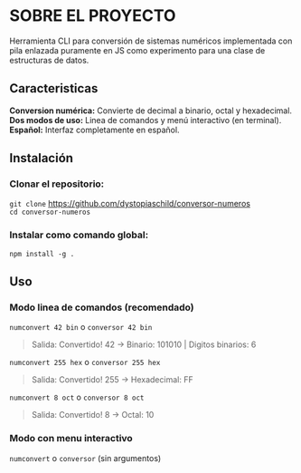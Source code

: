 # SOBRE EL PROYECTO
Herramienta CLI para conversión de sistemas numéricos implementada con pila enlazada puramente en JS como experimento para una clase de estructuras de datos.

## Caracteristicas
**Conversion numérica:** Convierte de decimal a binario, octal y hexadecimal.
**Dos modos de uso:** Linea de comandos y menú interactivo (en terminal).
**Español:** Interfaz completamente en español.

## Instalación
### Clonar el repositorio:
`git clone` https://github.com/dystopiaschild/conversor-numeros</br>
`cd conversor-numeros`
### Instalar como comando global:
`npm install -g .`

## Uso
### Modo linea de comandos (recomendado)
`numconvert 42 bin` o `conversor 42 bin`</br>
> Salida: Convertido! 42 -> Binario: 101010 | Digitos binarios: 6</br>

`numconvert 255 hex` o `conversor 255 hex`</br>
> Salida: Convertido! 255 -> Hexadecimal: FF</br>

`numconvert 8 oct` o `conversor 8 oct`</br>
> Salida: Convertido! 8 -> Octal: 10</br>
### Modo con menu interactivo
`numconvert` o `conversor` (sin argumentos)
